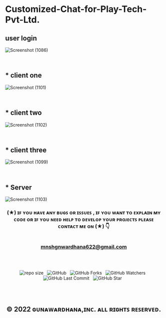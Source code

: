 # Customized-Chat-for-Play-Tech-Pvt-Ltd.

## user login
![Screenshot (1086)](https://user-images.githubusercontent.com/100486080/185022735-5b183fb0-c024-4c5f-859a-e3dbb8eb03f5.png)

<br>

## * client one

![Screenshot (1101)](https://user-images.githubusercontent.com/100486080/185294212-c639cb73-14a5-4206-b474-54994270e7b6.png)



<br>

## * client two

![Screenshot (1102)](https://user-images.githubusercontent.com/100486080/185294232-50f1313e-08a9-4798-914d-d548d78f4cb3.png)



<br>

## * client three

![Screenshot (1099)](https://user-images.githubusercontent.com/100486080/185294245-3491fcb5-368f-4992-9500-7e243f6e113c.png)



<br>

## * Server

![Screenshot (1103)](https://user-images.githubusercontent.com/100486080/185294263-8e2ca622-9bd1-46cc-9d01-8395d4ce4ffd.png)


<div align="center">

### (★) ɪꜰ ʏᴏᴜ ʜᴀᴠᴇ ᴀɴʏ ʙᴜɢꜱ ᴏʀ ɪꜱꜱᴜᴇꜱ , ɪꜰ ʏᴏᴜ ᴡᴀɴᴛ ᴛᴏ ᴇxᴘʟᴀɪɴ ᴍʏ ᴄᴏᴅᴇ ᴏʀ ɪꜰ ʏᴏᴜ ɴᴇᴇᴅ ʜᴇʟᴘ ᴛᴏ ᴅᴇᴠᴇʟᴏᴘ ʏᴏᴜʀ ᴘʀᴏᴊᴇᴄᴛꜱ ᴘʟᴇᴀꜱᴇ ᴄᴏɴᴛᴀᴄᴛ ᴍᴇ ᴏɴ (★) 👇<br> <br> <br> mnshgnwardhana622@gmail.com

</div>

<br><br>
<div align="center">

![repo size](https://img.shields.io/github/repo-size/mGunawardhana/Customized-Chat-for-Play-Tech-Pvt-Ltd.?style=for-the-badge) &nbsp;
![GitHub](https://img.shields.io/github/license/mGunawardhana/Customized-Chat-for-Play-Tech-Pvt-Ltd.?style=for-the-badge) &nbsp;
![GitHub Forks](https://img.shields.io/github/forks/mGunawardhana/Customized-Chat-for-Play-Tech-Pvt-Ltd.?&labelColor=black&color=f7b731&style=for-the-badge) &nbsp;
![GitHub Watchers](https://img.shields.io/github/watchers/mGunawardhana/Customized-Chat-for-Play-Tech-Pvt-Ltd.?style=for-the-badge) &nbsp;
![GitHub Last Commit](https://img.shields.io/github/last-commit/mGunawardhana/Customized-Chat-for-Play-Tech-Pvt-Ltd.?style=for-the-badge) &nbsp;
![GitHub Star](https://img.shields.io/github/stars/mGunawardhana/Customized-Chat-for-Play-Tech-Pvt-Ltd.?style=for-the-badge) &nbsp;

</div>
<br><br>

<div align="center">

## © 2022 ɢᴜɴᴀᴡᴀʀᴅʜᴀɴᴀ,ɪɴᴄ. ᴀʟʟ ʀɪɢʜᴛꜱ ʀᴇꜱᴇʀᴠᴇᴅ.

</div>

